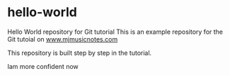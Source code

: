 # hello-world
Hello World repository for Git tutorial
This is an example repository for the Git tutoial on www.mjmusicnotes.com

This repository is built step by step in the tutorial.

Iam more confident now
